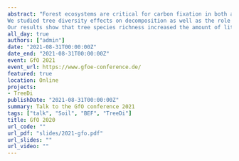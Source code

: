 ```yaml
---
abstract: "Forest ecosystems are critical for carbon fixation in both above- and belowground compartments. Increasing tree diversity enhances forest productivity and litter decomposition processes. Litter decomposition is carried out by soil organisms; however, in subtropical forests where soil meso- and macrofauna abundances are rather low, we expected most of the litter decomposition process to be driven by microorganisms. In addition, there is evidence that litter diversity increases litter decomposability. However, how tree diversity affects decomposition by modulating the amount of litterfall and its composition, has not been tested yet.
We studied tree diversity effects on decomposition as well as the role of soil microbes and litter decomposability in this process in a large-scale tree diversity experiment of subtropical China (BEF China). Moreover, we tested how leaf functional traits, tree biomass, and the forest spatial organization drive the amount of litterfall and litter composition. 
Our results show that tree species richness increased the amount of litterfall and litter species richness. We show that species-specific litterfall is driven by tree biomass and leaf functional traits (i.e., SLA, LDMC, carbon and nitrogen content) and decreases with increasing distance to the tree. The spatial distribution of the litterfall increases the spatial heterogeneity of litter distribution in the plot and thus influences litter decomposability and, thereby, microbial litter decomposition. We demonstrate that soil microorganisms are responsible for a large proportion of litter decomposition in this subtropical forest. These findings highlight the key role of tree diversity and cascading effects on different ecosystem properties in driving forest carbon and nitrogen cycles. The identified mechanisms can help to improve models on biogeochemical cycles."
all_day: true
authors: ["admin"]
date: "2021-08-31T00:00:00Z"
date_end: "2021-08-31T00:00:00Z"
event: GfO 2021
event_url: https://www.gfoe-conference.de/
featured: true
location: Online
projects:
- TreeDi
publishDate: "2021-08-31T00:00:00Z"
summary: Talk to the GfO conference 2021
tags: ["talk", "Soil", "BEF", "TreeDi"]
title: GfO 2020
url_code: ""
url_pdf: "slides/2021-gfo.pdf"
url_slides: ""
url_video: ""
---
```

